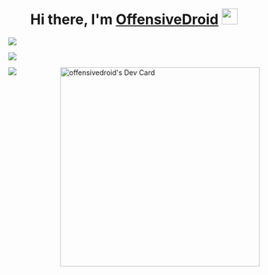 <h1 align="center">Hi there, I'm <a href="https://www.blackcater.win/" target="_blank">OffensiveDroid</a> <img
src="https://github.com/blackcater/blackcater/raw/main/images/Hi.gif" height="32" /></h1>

<img src="https://i.ibb.co/4mW3fX5/Lear-Ning-Framework.png">

<a style="text-align:center" href="https://github.com/blackcater" alt="https://github.com/blackcater"><img src="https://img.shields.io/static/v1?style=for-the-badge&label=CREATED%20BY&message=blackcater&color=000000"></a>

<a  style="text-align:center" href="https://github.com/blackcater/blackcater/blob/main/LICENSE" alt="https://github.com/blackcater/blackcater/blob/main/LICENSE"><img src="https://img.shields.io/static/v1?style=for-the-badge&label=LICENSE&message=MIT&color=000000"></a>
<a href="https://app.daily.dev/offensivedroid"><img  align="right" src="https://api.daily.dev/devcards/f327371547b147fe97587bf5a6a70df0.png?r=jzm" width="400" alt="offensivedroid's Dev Card"/></a>

